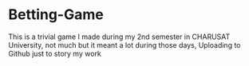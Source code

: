 # Betting-Game
This is a trivial game I made during my 2nd semester in CHARUSAT University, not much but it meant a lot during those days, Uploading to Github just to story my work
